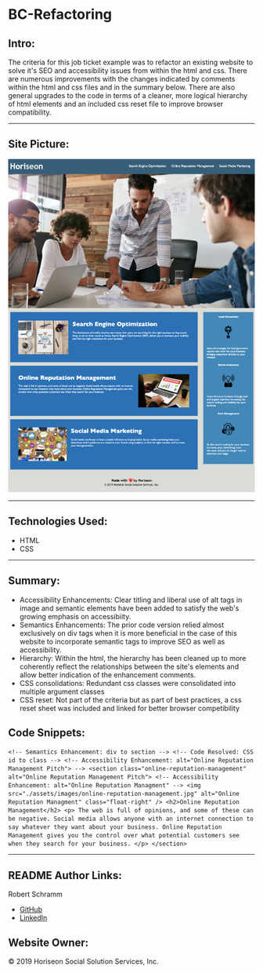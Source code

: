 # BC-Refactoring

## Intro:
The criteria for this job ticket example was to refactor an existing website to solve it's SEO and accessibility issues from within the html and css.  There are numerous improvements with the changes indicated by comments within the html and css files and in the summary below. There are also general upgrades to the code in terms of a cleaner, more logical hierarchy of html elements and an included css reset file to improve browser compatibility.

---

## Site Picture:
![Refactoring Site Picture](./assets/images/BC-Refactoring-Site-Picture.png)

---

## Technologies Used:
- HTML
- CSS

---

## Summary:
- Accessibility Enhancements: Clear titling and liberal use of alt tags in image and semantic elements have been added to satisfy the web's growing emphasis on accessibiity.
- Semantics Enhancements: The prior code version relied almost exclusively on div tags when it is more beneficial in the case of this website to incorporate semantic tags to improve SEO as well as accessibility.
- Hierarchy: Within the html, the hierarchy has been cleaned up to more coherently reflect the relationships between the site's elements and allow better indication of the enhancement comments.
- CSS consolidations: Redundant css classes were consolidated into multiple argument classes
- CSS reset: Not part of the criteria but as part of best practices, a css reset sheet was included and linked for better browser competibility

## Code Snippets:
`<!-- Semantics Enhancement: div to section -->
        <!-- Code Resolved: CSS id to class -->
        <!-- Accessibility Enhancement: alt="Online Reputation Management Pitch"> -->
        <section class="online-reputation-management" alt="Online Reputation Management Pitch">
            <!-- Accessibility Enhancement: alt="Online Reputation Managment" -->
            <img src="./assets/images/online-reputation-management.jpg" alt="Online Reputation Managment" class="float-right" />
                <h2>Online Reputation Management</h2>
                    <p>
                        The web is full of opinions, and some of these can be negative. Social media allows anyone with an internet connection to say whatever they want about your business. Online Reputation Management gives you the control over what potential customers see when they search for your business.
                    </p>
        </section>
`

---

## README Author Links:
Robert Schramm
- [GitHub](https://github.com/rbrtpublic1)
- [LinkedIn](https://www.linkedin.com/in/robertwschramm/)

## Website Owner:
&copy; 2019 Horiseon Social Solution Services, Inc.
